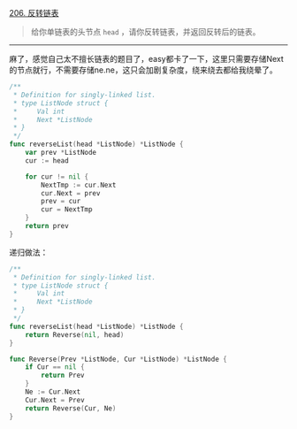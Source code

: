 [206. 反转链表](https://leetcode.cn/problems/reverse-linked-list/)

>给你单链表的头节点 `head` ，请你反转链表，并返回反转后的链表。

----

麻了，感觉自己太不擅长链表的题目了，easy都卡了一下，这里只需要存储Next的节点就行，不需要存储ne.ne，这只会加剧复杂度，绕来绕去都给我绕晕了。

```go
/**
 * Definition for singly-linked list.
 * type ListNode struct {
 *     Val int
 *     Next *ListNode
 * }
 */
func reverseList(head *ListNode) *ListNode {
	var prev *ListNode
    cur := head

    for cur != nil {
        NextTmp := cur.Next
        cur.Next = prev
        prev = cur
        cur = NextTmp
    }
    return prev
}
```





递归做法：

```go
/**
 * Definition for singly-linked list.
 * type ListNode struct {
 *     Val int
 *     Next *ListNode
 * }
 */
func reverseList(head *ListNode) *ListNode {
    return Reverse(nil, head)
}

func Reverse(Prev *ListNode, Cur *ListNode) *ListNode {
    if Cur == nil {
        return Prev
    }
    Ne := Cur.Next
    Cur.Next = Prev
    return Reverse(Cur, Ne)
}
```

